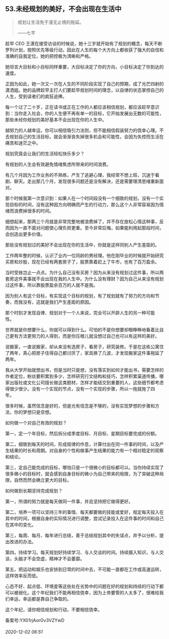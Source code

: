 ## 53.未经规划的美好，不会出现在生活中

> 规划让生活免于漫无止境的拖延。   
> 
> ——七芊 


趁早 CEO 王潇在接受访谈的时候说，她十三岁就开始有了规划的概念，每天不断罗列计划，按照优先等级行动，因此在人生的每个大方向上都收获了强大的自信和准确的自我定位，她的把控极为清晰和严格。 


她坦言大目标和小目标同样重要，大目标决定了你的方向，小目标决定了你到达的速度。 


正因为如此，她一次又一次在人生的不同阶段实现了自己的预期，成了光芒四射的潇洒姐。她的品牌趁早主打人们要趁早规划时间的理念，以自律的状态掌控自己的人生，受到读者们的疯狂追捧。 


每一个过了二十岁，正在读书或正在工作的人都应该相信规划，都应该趁早意识到：当你走入社会，你的人生便不再有单一的目标，它开始发展出无数的可能性，那些未经你规划的美好基本不会出现在你的人生中。 


越努力的人越幸运，你可以相信吸引力法则，但不能相信假装努力的侥幸心理。不去规划自己的生活目标，就会渐渐丧失掉很多机会和可能性，会因为失控而生活在痛苦和迷茫之中。 


规划究竟会让我们的生活轻松快乐多少？ 


有规划的人生会有效避免情绪焦虑所带来的时间浪费。 


有几个月因为工作业务的不熟练，产生了逃避心理，我经常不想上班，沉迷于看剧、聊天。走出那几个月，发现很多问题还是没有解决，还是需要理清思绪重新面对。 


那个时候我第一次意识到：如果人在一个时间段没有一个细致的规划，没有一个实现目标的时间，没有这种因方向明确而产生的行动力，那么这个人非常容易因为情绪而浪费掉很多的时间。 


细想起来，那两三个月就是非常完整地被浪费掉了，并不存在放松心情这种事，反而因为一直不面对问题使心理负担更重。至今非常后悔，如果能利用起那段时间，会创造出更多价值。 


那些没有规划过的美好不会出现在你的生活中，你就是这样同别人产生差距的。 


工作两年整的时候，认识了业内一位同龄的男经理。他在刚毕业的时候就开始研究买房和炒股，现在已经有两套房子了，股票靠着赶上了牛市，也有了百万盈余。 


当时受挫岂止一点点。为什么自己没有买房？因为从来没有规划过这件事，所以两套房这件美事就不会出现在我的人生中。为什么没有理财？因为自己从来没有规划过这件事，所以靠股票盈余百万的人就不是我。 


因为别人有这个目标，有实现这个目标的规划，有了规划就有了努力的方向和节奏，而我没有，这就是我们产生差距的原因。 


那个时刻才发现自律、规划对于一个人来说，完全可以开辟人生的另一种可能性。 


世界就是你想要什么，你就可以得到什么。可怕的不是你想要却眼睁睁地看着比自己更有方法更努力的人得到，而是你压根儿就没想过自己也可以有这样的美好。 


说搬家，一直说搬家，却从来没有选房子，看房子，研究装修。于是在这栋公寓住了两年，真心把房子住得自己都讨厌了，家具换了几波，才发现搬家这件事拖延了两年。 


我从大学开始就想出书，但是当时只是想，没有落实到如何才能出书，需要怎样的作者定位，粉丝要积累到多少，怎样研究行文结构和技巧，怎样积累渠道传播，哪家出版社或文化公司擅长做这类题材，怎样才能结交到重要的人，这些细节都考虑得很少很少。没有一个实现的节点，没有一个实现的步骤，所以一拖就拖了四年。 


很多时候，虽然信念是好的，但是光有信念是不够的，没有实现梦想的步骤和方法，你的梦想只是空想。 


如何做一个对自己有效的规划？ 


第一，定一个年目标，然后拆分成季度目标、月目标、星期目标要完成的份额。 


第二，细致到每天的时间，形成规律的作息，计算付出在同一件事的时间，以及产生结果的时长和周期。对自身的个性和做事产生结果的能力有一个相对稳定的观察和结论。 


第三，定自己能完成的目标，哪怕只是一个很微小的目标都可以。当你持续实现了很多微小的目标时，就会感到自身目标的微小为自己带来的局限，为了突破这种局限，自然而然会确立更大的目标。 


如何做到长期坚持完成规划？ 


第一，所谓的努力就是每天做同一件事，并且坚持把它做得更好。 


第二，培养一项可以坚持三年的事情、每天都要做的技能或爱好，规定每天投入在其中的时间，根据自身的实际情况进行调整，尝试记录投入在这件事的时间和自己在其中的变化。 


第三，每周、每月、每年进行总结，善于总结规划其中的失误点，并予以分析，提出改进的办法。 


第四，持续学习。每天规划好持续学习、与人交谈的时间。持续摄入知识，与人交谈，头脑才不会空虚，精神才不会萎靡。 


第五，把运动和娱乐也安排到日常的时间中去，不可能一直都在工作或高速运转，这样效率反而低。 


心态不好、起点低、环境差等这些处在劣势中的问题在好的规划和持续的行动下都可以被弱化。这个年纪我们不能再相信侥幸，因为上帝要管的人太多了，很难给我们幸运，幸运都是靠自己争取的。 


这个年纪，请你相信规划和行动，不要相信侥幸。 


备案号:YX01rjAorGv3VZYwD


###### 2020-12-02 06:51

